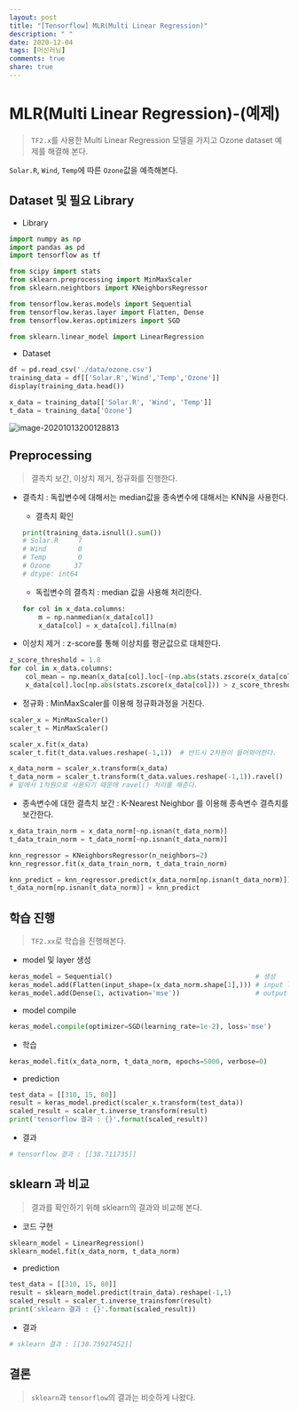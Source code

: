 ```yaml
---
layout: post
title: "[Tensorflow] MLR(Multi Linear Regression)"
description: " "
date: 2020-12-04
tags: [머신러닝]
comments: true
share: true
---
```



# MLR(Multi Linear Regression)-(예제)

> `TF2.x`를 사용한 Multi Linear Regression 모델을 가지고 Ozone dataset 예제를 해결해 본다.

`Solar.R`, `Wind`, `Temp`에 따른 `Ozone`값을 예측해본다.



## Dataset 및 필요 Library

* Library

```python
import numpy as np
import pandas as pd
import tensorflow as tf

from scipy import stats
from sklearn.preprocessing import MinMaxScaler
from sklearn.neightbors import KNeighborsRegressor

from tensorflow.keras.models import Sequential
from tensorflow.keras.layer import Flatten, Dense
from tensorflow.keras.optimizers import SGD

from sklearn.linear_model import LinearRegression
```

* Dataset

```python
df = pd.read_csv('./data/ozone.csv')
training_data = df[['Solar.R','Wind','Temp','Ozone']]
display(training_data.head())

x_data = training_data[['Solar.R', 'Wind', 'Temp']]
t_data = training_data['Ozone']
```

![image-20201013200128813](markdown-images/image-20201013200128813.png)



## Preprocessing

> 결측치 보간, 이상치 제거, 정규화를 진행한다.

* 결측치 : 독립변수에 대해서는 median값을 종속변수에 대해서는 KNN을 사용한다.

  * 결측치 확인

  ```python
  print(training_data.isnull().sum())
  # Solar.R     7
  # Wind        0
  # Temp        0
  # Ozone      37
  # dtype: int64
  ```

  * 독립변수의 결측치 : median 값을 사용해 처리한다.

  ```python
  for col in x_data.columns:
      m = np.nanmedian(x_data[col])
      x_data[col] = x_data[col].fillna(m)
  ```



* 이상치 제거 : z-score를 통해 이상치를 평균값으로 대체한다.

```python
z_score_threshold = 1.8
for col in x_data.columns:
    col_mean = np.mean(x_data[col].loc[~(np.abs(stats.zscore(x_data[col])) > z_score_threshold)])
    x_data[col].loc[np.abs(stats.zscore(x_data[col])) > z_score_threshold] = col_mean
```



* 정규화 :  MinMaxScaler를 이용해 정규화과정을 거친다.

```python
scaler_x = MinMaxScaler() 
scaler_t = MinMaxScaler()

scaler_x.fit(x_data)
scaler_t.fit(t_data.values.reshape(-1,1))  # 반드시 2차원이 들어와야한다.

x_data_norm = scaler_x.transform(x_data)
t_data_norm = scaler_t.transform(t_data.values.reshape(-1,1)).ravel() 
# 밑에서 1차원으로 사용되기 때문에 ravel() 처리를 해준다.
```



* 종속변수에 대한 결측치 보간 : K-Nearest Neighbor 를 이용해 종속변수 결측치를 보간한다.

```python
x_data_train_norm = x_data_norm[~np.isnan(t_data_norm)]
t_data_train_norm = t_data_norm[~np.isnan(t_data_norm)]

knn_regressor = KNeighborsRegressor(n_neighbors=2)
knn_regressor.fit(x_data_train_norm, t_data_train_norm)

knn_predict = knn_regressor.predict(x_data_norm[np.isnan(t_data_norm)])
t_data_norm[np.isnan(t_data_norm)] = knn_predict
```



## 학습 진행

> `TF2.xx`로 학습을 진행해본다.

* model  및 layer 생성

```python
keras_model = Sequential()      							  # 생성
keras_model.add(Flatten(input_shape=(x_data_norm.shape[1],))) # input layer
keras_model.add(Dense(1, activation='mse'))					  # output layer
```

* model compile

```python
keras_model.compile(optimizer=SGD(learning_rate=1e-2), loss='mse')
```

* 학습

```python
keras_model.fit(x_data_norm, t_data_norm, epochs=5000, verbose=0)
```

* prediction

```python
test_data = [[310, 15, 80]]
result = keras_model.predict(scaler_x.transform(test_data))
scaled_result = scaler_t.inverse_transform(result)
print('tensorflow 결과 : {}'.format(scaled_result))
```

* 결과

```python
# tensorflow 결과 : [[38.711735]]
```



## sklearn 과 비교

> 결과를 확인하기 위해 sklearn의 결과와 비교해 본다.

* 코드 구현

```python
sklearn_model = LinearRegression()
sklearn_model.fit(x_data_norm, t_data_norm)
```

* prediction

```python
test_data = [[310, 15, 80]]
result = sklearn_model.predict(train_data).reshape(-1,1)
scaled_result = scaler_t.inverse_trainsfomr(result)
print('sklearn 결과 : {}'.format(scaled_result))
```

* 결과

```python
# sklearn 결과 : [[38.75927452]]
```



## 결론

> `sklearn`과 `tensorflow`의 결과는 비슷하게 나왔다.